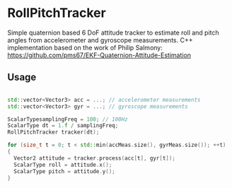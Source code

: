 # RollPitchTracker
Simple quaternion based 6 DoF attitude tracker to estimate roll and pitch angles from accelerometer and gyroscope measurements.
C++ implementation based on the work of Philip Salmony: https://github.com/pms67/EKF-Quaternion-Attitude-Estimation

## Usage
```cpp

std::vector<Vector3> acc = ...; // accelerometer measurements
std::vector<Vector3> gyr = ...; // gyroscope measurements

ScalarTypesamplingFreq = 100; // 100Hz
ScalarType dt = 1.f / samplingFreq;
RollPitchTracker tracker(dt);

for (size_t t = 0; t < std::min(accMeas.size(), gyrMeas.size()); ++t)
{
  Vector2 attitude = tracker.process(acc[t], gyr[t]);
  ScalarType roll = attitude.x();
  ScalarType pitch = attitude.y();
}
```
